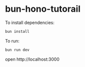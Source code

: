 # bun-hono-tutorail
To install dependencies:
```sh
bun install
```

To run:
```sh
bun run dev
```

open http://localhost:3000
